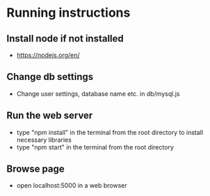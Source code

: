 # Running instructions

## Install node if not installed
* https://nodejs.org/en/

## Change db settings
* Change user settings, database name etc. in db/mysql.js

## Run the web server
* type "npm install" in the terminal from the root directory to install necessary libraries
* type "npm start" in the terminal from the root directory

## Browse page
* open localhost:5000 in a web browser
